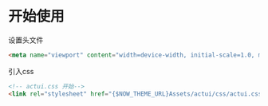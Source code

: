 # 开始使用

设置头文件

```html
<meta name="viewport" content="width=device-width, initial-scale=1.0, maximum-scale=1.0, user-scalable=0"/>
```

引入css

```html
<!-- actui.css 开始-->
<link rel="stylesheet" href="{$NOW_THEME_URL}Assets/actui/css/actui.css?{$Think.ET_VERSION}">
```